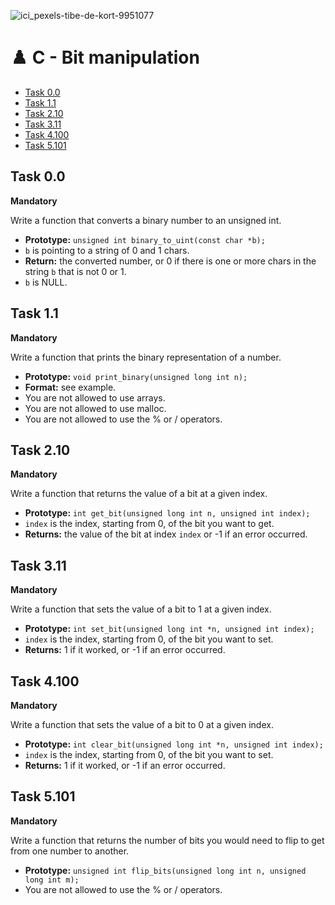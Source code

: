 ![ici_pexels-tibe-de-kort-9951077](https://github.com/chloe0524/holbertonschool-low_level_programming/assets/127857895/abf77bf5-5e14-45f1-8c5b-22cd5b55a74a)

# :chess_pawn: C - Bit manipulation

- [Task 0.0](#task-00)
- [Task 1.1](#task-11)
- [Task 2.10](#task-210)
- [Task 3.11](#task-311)
- [Task 4.100](#task-4100)
- [Task 5.101](#task-5101)

## Task 0.0

**Mandatory**

Write a function that converts a binary number to an unsigned int.

- **Prototype:** `unsigned int binary_to_uint(const char *b);`
- `b` is pointing to a string of 0 and 1 chars.
- **Return:** the converted number, or 0 if there is one or more chars in the string `b` that is not 0 or 1.
- `b` is NULL.

## Task 1.1

**Mandatory**

Write a function that prints the binary representation of a number.

- **Prototype:** `void print_binary(unsigned long int n);`
- **Format:** see example.
- You are not allowed to use arrays. 
- You are not allowed to use malloc.
- You are not allowed to use the % or / operators.

## Task 2.10

**Mandatory**

Write a function that returns the value of a bit at a given index.

- **Prototype:** `int get_bit(unsigned long int n, unsigned int index);`
- `index` is the index, starting from 0, of the bit you want to get.
- **Returns:** the value of the bit at index `index` or -1 if an error occurred.

## Task 3.11

**Mandatory**

Write a function that sets the value of a bit to 1 at a given index.

- **Prototype:** `int set_bit(unsigned long int *n, unsigned int index);`
- `index` is the index, starting from 0, of the bit you want to set.
- **Returns:** 1 if it worked, or -1 if an error occurred.

## Task 4.100

**Mandatory**

Write a function that sets the value of a bit to 0 at a given index.

- **Prototype:** `int clear_bit(unsigned long int *n, unsigned int index);`
- `index` is the index, starting from 0, of the bit you want to set.
- **Returns:** 1 if it worked, or -1 if an error occurred.

## Task 5.101

**Mandatory**

Write a function that returns the number of bits you would need to flip to get from one number to another.

- **Prototype:** `unsigned int flip_bits(unsigned long int n, unsigned long int m);`
- You are not allowed to use the % or / operators.

